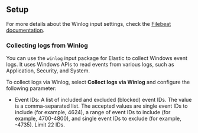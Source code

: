 ## Setup

For more details about the Winlog input settings, check the [Filebeat documentation](https://www.elastic.co/docs/reference/beats/filebeat/filebeat-input-winlog).

### Collecting logs from Winlog

You can use the `winlog` input package for Elastic to collect Windows event logs. It uses Windows APIs to read events from various logs, such as Application, Security, and System.

To collect logs via Winlog, select **Collect logs via Winlog** and configure the following parameter:

- Event IDs: A list of included and excluded (blocked) event IDs. The value is a comma-separated list. The accepted values are single event IDs to include (for example, 4624), a range of event IDs to include (for example, 4700-4800), and single event IDs to exclude (for example, -4735). Limit 22 IDs.